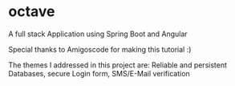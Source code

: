 ﻿# octave

<p>A full stack Application using Spring Boot and Angular<p>
<p>Special thanks to Amigoscode for making this tutorial :)<p>
<p>The themes I addressed in this project are: Reliable and persistent Databases, secure Login form, SMS/E-Mail verification<p>


